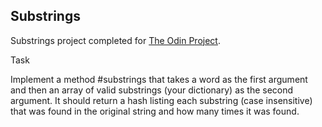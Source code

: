 ## Substrings

Substrings project completed for <a href="http://www.theodinproject.com/ruby-programming/building-blocks?ref=lnav">The Odin Project</a>.

Task

Implement a method #substrings that takes a word as the first argument and then an array of valid substrings (your
dictionary) as the second argument. It should return a hash listing each substring (case insensitive) that was found 
in the original string and how many times it was found.
